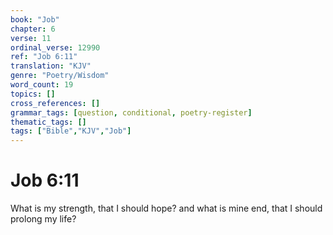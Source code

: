 ```yaml
---
book: "Job"
chapter: 6
verse: 11
ordinal_verse: 12990
ref: "Job 6:11"
translation: "KJV"
genre: "Poetry/Wisdom"
word_count: 19
topics: []
cross_references: []
grammar_tags: [question, conditional, poetry-register]
thematic_tags: []
tags: ["Bible","KJV","Job"]
---
```


# Job 6:11

What is my strength, that I should hope? and what is mine end, that I should prolong my life?
